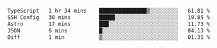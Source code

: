 <!--START_SECTION:waka-->

```txt
TypeScript   1 hr 34 mins    ███████████████▒░░░░░░░░░   61.81 %
SSH Config   30 mins         █████░░░░░░░░░░░░░░░░░░░░   19.85 %
Astro        17 mins         ███░░░░░░░░░░░░░░░░░░░░░░   11.73 %
JSON         6 mins          █░░░░░░░░░░░░░░░░░░░░░░░░   04.13 %
Diff         1 min           ▒░░░░░░░░░░░░░░░░░░░░░░░░   01.31 %
```

<!--END_SECTION:waka-->
